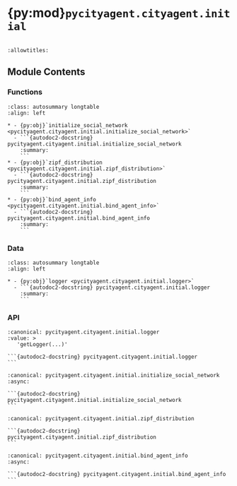 # {py:mod}`pycityagent.cityagent.initial`

```{py:module} pycityagent.cityagent.initial
```

```{autodoc2-docstring} pycityagent.cityagent.initial
:allowtitles:
```

## Module Contents

### Functions

````{list-table}
:class: autosummary longtable
:align: left

* - {py:obj}`initialize_social_network <pycityagent.cityagent.initial.initialize_social_network>`
  - ```{autodoc2-docstring} pycityagent.cityagent.initial.initialize_social_network
    :summary:
    ```
* - {py:obj}`zipf_distribution <pycityagent.cityagent.initial.zipf_distribution>`
  - ```{autodoc2-docstring} pycityagent.cityagent.initial.zipf_distribution
    :summary:
    ```
* - {py:obj}`bind_agent_info <pycityagent.cityagent.initial.bind_agent_info>`
  - ```{autodoc2-docstring} pycityagent.cityagent.initial.bind_agent_info
    :summary:
    ```
````

### Data

````{list-table}
:class: autosummary longtable
:align: left

* - {py:obj}`logger <pycityagent.cityagent.initial.logger>`
  - ```{autodoc2-docstring} pycityagent.cityagent.initial.logger
    :summary:
    ```
````

### API

````{py:data} logger
:canonical: pycityagent.cityagent.initial.logger
:value: >
   'getLogger(...)'

```{autodoc2-docstring} pycityagent.cityagent.initial.logger
```

````

````{py:function} initialize_social_network(simulation)
:canonical: pycityagent.cityagent.initial.initialize_social_network
:async:

```{autodoc2-docstring} pycityagent.cityagent.initial.initialize_social_network
```
````

````{py:function} zipf_distribution(N, F, s=1.0)
:canonical: pycityagent.cityagent.initial.zipf_distribution

```{autodoc2-docstring} pycityagent.cityagent.initial.zipf_distribution
```
````

````{py:function} bind_agent_info(simulation)
:canonical: pycityagent.cityagent.initial.bind_agent_info
:async:

```{autodoc2-docstring} pycityagent.cityagent.initial.bind_agent_info
```
````
